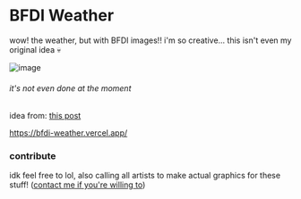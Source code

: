 # BFDI Weather
wow! the weather, but with BFDI images!! i'm so creative... this isn't even my original idea 💀

![image](https://github.com/user-attachments/assets/405a1f69-324b-457a-a11d-7ec8cfc37271)
###### it's not even done at the moment
idea from: [this post](https://x.com/FurretWalk/status/1921695916399993045)

https://bfdi-weather.vercel.app/

### contribute
idk feel free to lol, also calling all artists to make actual graphics for these stuff! ([contact me if you're willing to](https://linktr.ee/jkpotato_computer))
